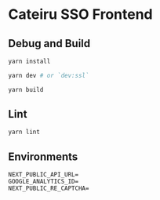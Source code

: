 # Cateiru SSO Frontend

## Debug and Build

```bash
yarn install

yarn dev # or `dev:ssl`

yarn build
```

## Lint

```bash
yarn lint
```

## Environments

```env
NEXT_PUBLIC_API_URL=
GOOGLE_ANALYTICS_ID=
NEXT_PUBLIC_RE_CAPTCHA=
```
